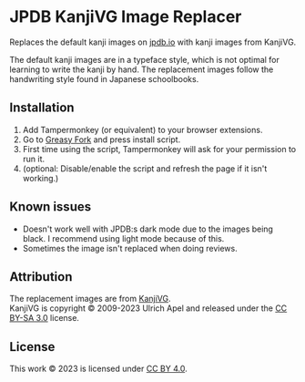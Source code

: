 # JPDB KanjiVG Image Replacer

Replaces the default kanji images on [jpdb.io](https://jpdb.io/) with kanji images from KanjiVG.

The default kanji images are in a typeface style, which is not optimal for learning to write the kanji by hand.
The replacement images follow the handwriting style found in Japanese schoolbooks.

## Installation

1. Add Tampermonkey (or equivalent) to your browser extensions.
2. Go to [Greasy Fork](https://greasyfork.org/en/scripts/476944-jpdb-kanjivg-image-replacer) and press install script.
3. First time using the script, Tampermonkey will ask for your permission to run it.
4. (optional: Disable/enable the script and refresh the page if it isn't working.)

## Known issues

- Doesn't work well with JPDB:s dark mode due to the images being black. I recommend using light mode because of this.
- Sometimes the image isn't replaced when doing reviews.

## Attribution

The replacement images are from [KanjiVG](https://kanjivg.tagaini.net/index.html.).  
KanjiVG is copyright © 2009-2023 Ulrich Apel and released under the [CC BY-SA 3.0](https://creativecommons.org/licenses/by-sa/3.0/) license.

## License

This work © 2023 is licensed under [CC BY 4.0](https://creativecommons.org/licenses/by/4.0/).
